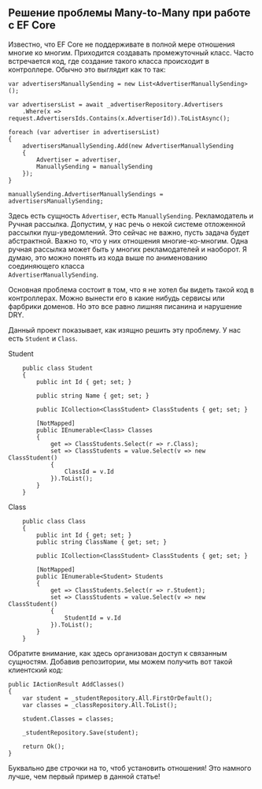 ## Решение проблемы Many-to-Many при работе с EF Core

Известно, что EF Core не поддерживате в полной мере отношения многие ко многим. Приходится создавать промежуточный 
класс. Часто встречается код, где создание такого класса происходит в контроллере. Обычно это выглядит как то так:

```
var advertisersManuallySending = new List<AdvertiserManuallySending>();

var advertisersList = await _advertiserRepository.Advertisers
    .Where(x => request.AdvertisersIds.Contains(x.AdvertiserId)).ToListAsync();

foreach (var advertiser in advertisersList)
{
    advertisersManuallySending.Add(new AdvertiserManuallySending
    {
        Advertiser = advertiser,
        ManuallySending = manuallySending
    });
}

manuallySending.AdvertiserManuallySendings = advertisersManuallySending;
```

Здесь есть сущность `Advertiser`, есть `ManuallySending`. Рекламодатель и Ручная рассылка. 
Допустим, у нас речь о некой системе отложенной рассылки пуш-уведомлений. Это сейчас не важно, пусть задача
будет абстрактной. Важно то, что у них отношения многие-ко-многим. Одна ручная рассылка может быть у многих 
рекламодателей и наоборот. Я думаю, это можно понять из кода выше по анименованию соединяющего класса  
`AdvertiserManuallySending`. 

Основная проблема состоит в том, что я не хотел бы видеть такой код в контроллерах. Можно вынести его в какие нибудь 
сервисы или фарбрики доменов. Но это все равно лишняя писанина и нарушение  DRY. 

Данный проект показывает, как изящно решить эту проблему. У нас есть `Student` и `Class`. 


Student
```
    public class Student
    {
        public int Id { get; set; }

        public string Name { get; set; }
        
        public ICollection<ClassStudent> ClassStudents { get; set; }
    
        [NotMapped]
        public IEnumerable<Class> Classes
        {
            get => ClassStudents.Select(r => r.Class);
            set => ClassStudents = value.Select(v => new ClassStudent()
            {
                ClassId = v.Id
            }).ToList();
        }
    }
```

Class 
```
    public class Class
    {
        public int Id { get; set; }
        public string ClassName { get; set; }

        public ICollection<ClassStudent> ClassStudents { get; set; }

        [NotMapped]
        public IEnumerable<Student> Students
        {
            get => ClassStudents.Select(r => r.Student);
            set => ClassStudents = value.Select(v => new ClassStudent()
            {
                StudentId = v.Id
            }).ToList();
        }
    }
```

Обратите внимание, как здесь организован доступ к связанным сущностям. 
Добавив репозитории, мы можем получить вот такой клиентский код: 

```
public IActionResult AddClasses()
{
    var student = _studentRepository.All.FirstOrDefault();
    var classes = _classRepository.All.ToList();

    student.Classes = classes;

    _studentRepository.Save(student);

    return Ok();
}
```

Буквально две строчки на то, чтоб установить отношения! Это намного лучше, чем первый пример в данной статье!
